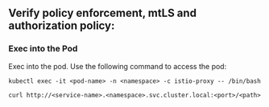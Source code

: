 ## Verify policy enforcement, mtLS and authorization policy:

### Exec into the Pod
Exec into the pod. Use the following command to access the pod:
```
kubectl exec -it <pod-name> -n <namespace> -c istio-proxy -- /bin/bash
```
```
curl http://<service-name>.<namespace>.svc.cluster.local:<port>/<path>
```
